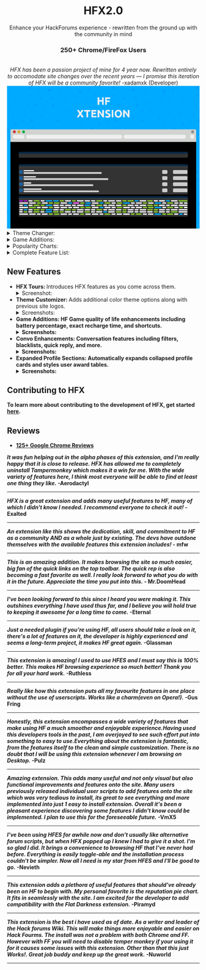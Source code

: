 
<div align="center">
<h1>HFX2.0</h1>
Enhance your HackForums experience - rewritten from the ground up with the community in mind
<h3>250+ Chrome/FireFox Users</h3>
  <br>
  <i>HFX has been a passion project of mine for 4 year now. Rewritten entirely to accomodate site changes over the recent years — I promise this iteration of HFX will be a community favorite!</i> -xadamxk (Developer)
  <br>
  <img src="https://github.com/xadamxk/HFX2.0/blob/develop/extension/assets/images/banner-large.png" title="Logo"  />
</div>

<details> 
  <summary>Theme Changer:</summary>
  <img src="https://github.com/xadamxk/HFX2.0/blob/develop/webstore-assets/HFX2-promo1.png?raw=true" title="Theme Changer"  />
</details>

<details> 
  <summary>Game Additions:</summary>
  <img src="https://github.com/xadamxk/HFX2.0/blob/develop/webstore-assets/HFX2-promo2.png?raw=true" title="Game Additions"  />
</details>

<details> 
  <summary>Popularity Charts:</summary>
  <img src="https://github.com/xadamxk/HFX2.0/blob/develop/webstore-assets/HFX2-promo3.png?raw=true" title="Popularity Charts"  />
</details>

<details> 
  <summary>Complete Feature List:</summary> 
  <img src="https://github.com/xadamxk/HFX2.0/blob/develop/webstore-assets/HFX2-promo4.png?raw=true" title="Complete Feature List"  />
</details>

<h2>New Features</h2>
<ul>
  <li><b>HFX Tours: </b>Introduces HFX features as you come across them.
    <details>
      <summary>Screenshot:</summary> 
      <img src="" title="Screenshot"/>
    </details>
  </li>
  
  <li><b>Theme Customizer: </b>Adds additional color theme options along with previous site logos.
  <details><summary>Screenshots:</summary>
      <img src="" title="Screenshot"/>
  </details></li>
  
  <li><b>Game Additions: HF Game quality of life enhancements including battery percentage, exact recharge time, and shortcuts.
  <details><summary>Screenshots:</summary>
      <img src="" title="Screenshot"/>
  </details></li>
  
  <li><b>Convo Enhancements: </b>Conversation features including filters, blacklists, quick reply, and more.
  <details><summary>Screenshots:</summary>
      <img src="" title="Screenshot"/>
  </details></li>
  
  <li><b>Expanded Profile Sections: </b> Automatically expands collapsed profile cards and styles user award tables.
  <details><summary>Screenshots:</summary>
      <img src="" title="Screenshot"/>
  </details></li>
</ul>

<h2>Contributing to HFX</h2>
To learn more about contributing to the development of HFX, get started <a href="contributing.md">here</a>.

<h2>Reviews</h2>
<ul><li><a href="https://chrome.google.com/webstore/detail/hf-xtension/hcfofmfmidhgbblcnnipcphhegcmdeeb/reviews">125+ Google Chrome Reviews</a></li></ul> 
<i>It was fun helping out in the alpha phases of this extension, and I'm really happy that it is close to release. HFX has allowed me to completely uninstall Tampermonkey which makes it a win for me. With the wide variety of features here, I think most everyone will be able to find at least one thing they like.</i> -Aerodactyl<hr>
<i>HFX is a great extension and adds many useful features to HF, many of which I didn't know I needed. I recommend everyone to check it out!</i> -Exalted<hr>
<i>An extension like this shows the dedication, skill, and commitment to HF as a community AND as a whole just by existing. The devs have outdone themselves with the available features this extension includes!</i> - mfw<hr>
<i>This is an amazing addition. It makes browsing the site so much easier, big fan of the quick links on the top toolbar. The quick rep is also becoming a fast favorite as well. 
I really look forward to what you do with it in the future. Appreciate the time you put into this.</i> -
Mr.DoomHead<hr>
<i>I've been looking forward to this since I heard you were making it. This outshines everything I have used thus far, and I believe you will hold true to keeping it awesome for a long time to come.</i> -Eternal<hr>
<i>Just a needed plugin if you're using HF, all users should take a look on it, there's a lot of features on it, the developer is highly experienced and seems a long-term project, it makes HF great again.</i> -Glassman<hr>
<i>This extension is amazing! 
I used to use HFES and I must say this is 100% better. This makes HF browsing experience so much better! Thank you for all your hard work.</i> -Ruthless<hr>
<i>Really like how this extension puts all my favourite features in one place without the use of userscripts. Works like a charm(even on Opera!).</i> -Gus Fring<hr>
<i>Honestly, this extension encompasses a wide variety of features that make using HF a much smoother and enjoyable experience.Having used this developers tools in the past, I am overjoyed to see such effort put into something to easy to use.Everything about the extension is fantastic, from the features itself to the clean and simple customization. There is no doubt that I will be using this extension whenever I am browsing on Desktop.</i> -Pulz<hr>
<i>Amazing extension. This adds many useful and not only visual but also functional improvements and features onto the site. Many users previously released individual user scripts to add features onto the site which was very tedious to install, its great to see everything and more implemented into just 1 easy to install extension. Overall it's been a pleasant experience discovering some features I didn't know could be implemented. I plan to use this for the foreseeable future.</i> -VmX5<hr>
<i>I've been using HFES for awhile now and don't usually like alternative forum scripts, but when HFX popped up I knew I had to give it a shot. I'm so glad I did. It brings a convenience to browsing HF that I've never had before. Everything is easily toggle-able and the installation process couldn't be simpler. Now all I need is my star from HFES and I'll be good to go.</i> -Nevieth<hr>
<i>This extension adds a plethora of useful features that should've already been on HF to begin with. My personal favorite is the reputation pie chart. It fits in seamlessly with the site. I am excited for the developer to add compatibility with the Flat Darkness extension.</i> -Piramyd<hr>
<i>This extension is the best i have used as of date. As a writer and leader of the Hack forums Wiki. This will make things more enjoyable and easier on Hack Fourms. The install was not a problem with both Chrome and FF. However with FF you will need to disable temper monkey if your using it for it causes some issues with this extension. Other than that this just Works!. Great job buddy and keep up the great work.</i> -Nuworld<hr>
